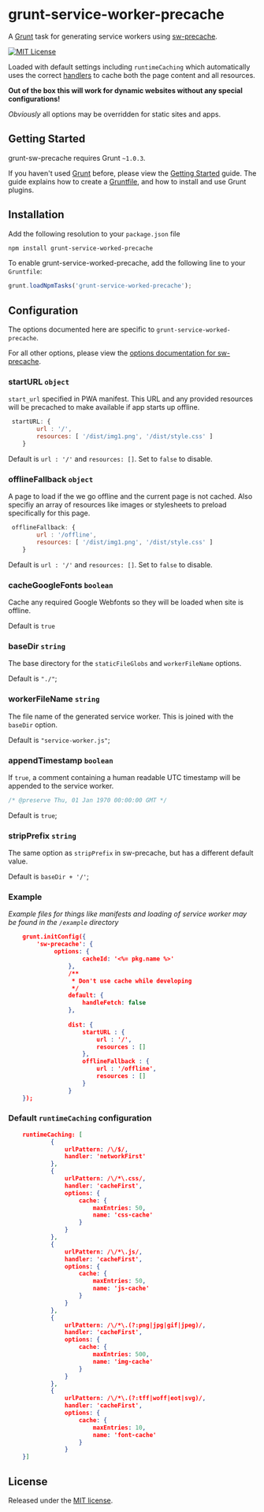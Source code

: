 # grunt-service-worker-precache

A [Grunt](http://gruntjs.com) task for generating service workers using [sw-precache](https://www.npmjs.com/package/sw-precache).

[![MIT License](https://img.shields.io/badge/license-MIT-blue.svg?style=flat-square)](https://bitbucket.org/morrisallison/grunt-sw-precache/raw/default/LICENSE)

Loaded with default settings including `runtimeCaching` which automatically uses the correct [handlers](https://googlechromelabs.github.io/sw-toolbox/api.html#handlers) to cache both the page content and all resources. 

**Out of the box this will work for dynamic websites without any special configurations!**

_Obviously_ all options may be overridden for static sites and apps.

## Getting Started

grunt-sw-precache requires Grunt `~1.0.3`.

If you haven't used [Grunt](http://gruntjs.com/) before, please view the [Getting Started](http://gruntjs.com/getting-started) guide.
The guide explains how to create a [Gruntfile](http://gruntjs.com/sample-gruntfile), and how to install and use Grunt plugins.

## Installation

Add the following resolution to your `package.json` file

``` bash
npm install grunt-service-worked-precache
```


To enable grunt-service-worked-precache, add the following line to your `Gruntfile`:

```javascript
grunt.loadNpmTasks('grunt-service-worked-precache');
```

## Configuration

The options documented here are specific to `grunt-service-worked-precache`.

For all other options, please view the [options documentation for sw-precache](https://github.com/googlechrome/sw-precache#options).

### startURL `object`

`start_url` specified in PWA manifest. This URL and any provided resources will be precached to make available if app starts up offline. 

```js
 startURL: {
        url : '/',
        resources: [ '/dist/img1.png', '/dist/style.css' ]
    }
```

Default is `url : '/'` and `resources: []`. 
Set to `false` to disable.

### offlineFallback `object`

A page to load if the we go offline and the current page is not cached. Also specifiy an array of resources like images or stylesheets to preload specifically for this page.

```js
 offlineFallback: {
        url : '/offline',
        resources: [ '/dist/img1.png', '/dist/style.css' ]
    }
```

Default is `url : '/'` and `resources: []`. 
Set to `false` to disable.


### cacheGoogleFonts `boolean`
Cache any required Google Webfonts so they will be loaded when site is offline.

Default is `true`

### baseDir `string`

The base directory for the `staticFileGlobs` and `workerFileName` options.

Default is `"./"`;

### workerFileName `string`

The file name of the generated service worker. This is joined with the `baseDir` option.

Default is `"service-worker.js"`;

### appendTimestamp `boolean`

If `true`, a comment containing a human readable UTC timestamp will be appended to the service worker.

```javascript
/* @preserve Thu, 01 Jan 1970 00:00:00 GMT */
```

Default is `true`;

### stripPrefix `string`

The same option as `stripPrefix` in sw-precache, but has a different default value.

Default is `baseDir + '/'`;

### Example

*Example files for things like manifests and loading of service worker may be found in the `/example` directory*

```json
    grunt.initConfig({
		'sw-precache': {
             options: {
                     cacheId: '<%= pkg.name %>'
                 },
                 /**
                  * Don't use cache while developing
                  */
                 default: {
                     handleFetch: false
                 },
             
                 dist: {
                     startURL : {
                         url : '/',
                         resources : []
                     },
                     offlineFallback : {
                         url : '/offline',
                         resources : []
                     }
                 }
    });
```
### Default `runtimeCaching` configuration
```json
    runtimeCaching: [
            {
                urlPattern: /\/$/,
                handler: 'networkFirst'
            },
            {
                urlPattern: /\/*\.css/,
                handler: 'cacheFirst',
                options: {
                    cache: {
                        maxEntries: 50,
                        name: 'css-cache'
                    }
                }
            },
            {
                urlPattern: /\/*\.js/,
                handler: 'cacheFirst',
                options: {
                    cache: {
                        maxEntries: 50,
                        name: 'js-cache'
                    }
                }
            },
            {
                urlPattern: /\/*\.(?:png|jpg|gif|jpeg)/,
                handler: 'cacheFirst',
                options: {
                    cache: {
                        maxEntries: 500,
                        name: 'img-cache'
                    }
                }
            },
            {
                urlPattern: /\/*\.(?:tff|woff|eot|svg)/,
                handler: 'cacheFirst',
                options: {
                    cache: {
                        maxEntries: 10,
                        name: 'font-cache'
                    }
                }
    }]
```
## License

Released under the [MIT license](https://bitbucket.org/morrisallison/grunt-sw-precache/raw/default/LICENSE).
